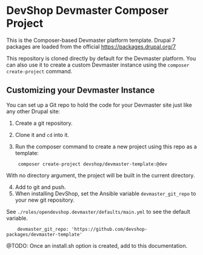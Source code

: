 # DevShop Devmaster Composer Project

This is the Composer-based Devmaster platform template. Drupal 7 packages are loaded 
from the official https://packages.drupal.org/7

This repository is cloned directly by default for the Devmaster platform. You can also use it to create a custom
Devmaster instance using the `composer create-project` command.

## Customizing your Devmaster Instance

You can set up a Git repo to hold the code for your Devmaster site just like any other Drupal site:

1. Create a git repository.
2. Clone it and `cd` into it.
3. Run the composer command to create a new project using this repo as a template:

        composer create-project devshop/devmaster-template:@dev

  With no directory argument, the project will be built in the current directory.

4. Add to git and push.
5. When installing DevShop, set the Ansible variable `devmaster_git_repo` to your new git repository. 

  See `./roles/opendevshop.devmaster/defaults/main.yml` to see the default variable.
    
        devmaster_git_repo: 'https://github.com/devshop-packages/devmaster-template'

  @TODO: Once an install.sh option is created, add to this documentation.
